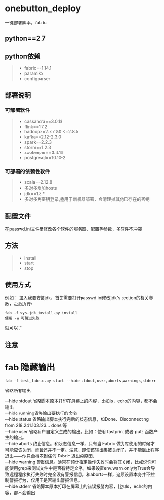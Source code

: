 # onebutton_deploy
一键部署脚本，fabric
## python==2.7
## python依赖
> * fabric==1.14.1
> * paramiko
> * configparser
## 部署说明
### 可部署软件
> * cassandra==3.0.18
> * flink==1.7.2
> * hadoop>=2.7.7 && <=2.8.5
> * kafka==2.12-2.3.0
> * spark==2.2.3
> * storm==1.2.3
> * zookeeper==3.4.13
> * postgresql==10.10-2
### 可部署的依赖性软件
> * scala==2.12.8
> * 多对多增加hosts
> * jdk==1.8.*
> * 多对多免密钥登录,适用于新机器部署，会清理掉其他已存在的密钥
## 配置文件
在passwd.ini文件里修改各个软件的服务器、配置等参数，多软件不冲突
## 方法
> * install
> * start
> * stop
## 使用方式
例如：
加入我要安装jdk，首先需要打开passwd.ini修改jdk's section的相关参数，之后执行:
``` shell
fab -f sys-jdk_install.py install
使用 -w 可跳过失败
```
就可以了
## 注意
# fab 隐藏输出
```shell script
fab -f test_fabric.py start --hide stdout,user,aborts,warnings,stderr
```
省略所有输出  

--hide stdout 省略脚本原本打印在屏幕上的内容，比如ls，echo的内容，都不会输出  
--hide running省略输出要执行的命令  
--hide status 省略输出脚本执行完后的状态信息，如Done、Disconnecting from 218.241.103.123... done.等  
--hide user   省略用户自定义生成的输出。比如：使用 fastprint 或者 puts 函数产生的输出。  
--hide aborts 终止信息。和状态信息一样，只有当 Fabric 做为库使用的时候才可能应该关闭，而且还并不一定。注意，即使该输出集被关闭了，并不能阻止程序退出——你只会得不到任何 Fabric 退出的原因。  
--hide warning 警报信息。通常在预计指定操作失败时会将其关闭，比如说你可能使用grep来测试文件中是否有特定文字。如果设置env.warn_only为True会导致远程程序执行失败时完全没有警报信息。和aborts一样，这项设置本身并不控制警报行为，仅用于是否输出警报信息。  
--hide stderr 省略脚本原本打印在屏幕上的错误报警内容，比如ls，echo的内容，都不会输出  